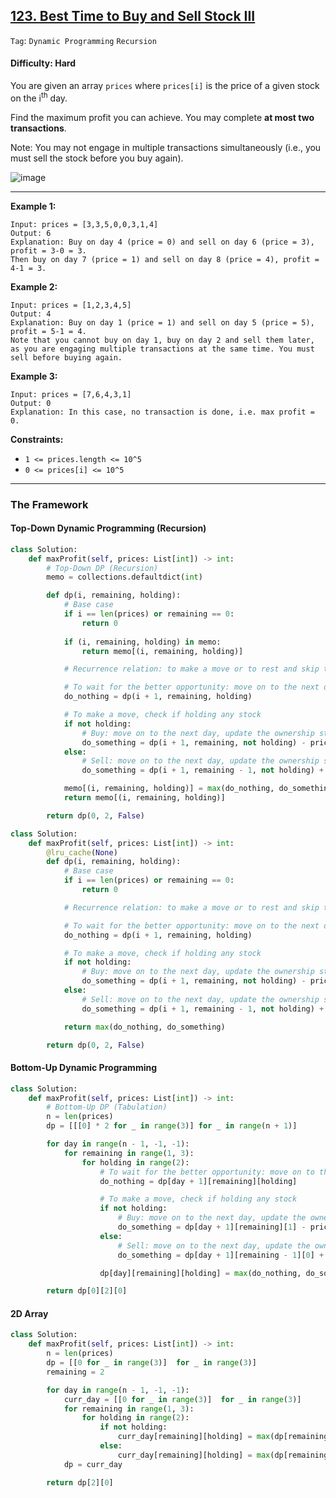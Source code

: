 ## [123. Best Time to Buy and Sell Stock III](https://leetcode.com/problems/best-time-to-buy-and-sell-stock-iii/)

```Tag```: ```Dynamic Programming``` ```Recursion```

#### Difficulty: Hard

You are given an array ```prices``` where ```prices[i]``` is the price of a given stock on the i<sup>th</sup> day.

Find the maximum profit you can achieve. You may complete __at most two transactions__.

Note: You may not engage in multiple transactions simultaneously (i.e., you must sell the stock before you buy again).

![image](https://user-images.githubusercontent.com/35042430/221339310-1bfcad3c-7549-4ea0-97eb-4510ace92b0f.png)

---

__Example 1:__
```
Input: prices = [3,3,5,0,0,3,1,4]
Output: 6
Explanation: Buy on day 4 (price = 0) and sell on day 6 (price = 3), profit = 3-0 = 3.
Then buy on day 7 (price = 1) and sell on day 8 (price = 4), profit = 4-1 = 3.
```

__Example 2:__
```
Input: prices = [1,2,3,4,5]
Output: 4
Explanation: Buy on day 1 (price = 1) and sell on day 5 (price = 5), profit = 5-1 = 4.
Note that you cannot buy on day 1, buy on day 2 and sell them later, as you are engaging multiple transactions at the same time. You must sell before buying again.
```

__Example 3:__
```
Input: prices = [7,6,4,3,1]
Output: 0
Explanation: In this case, no transaction is done, i.e. max profit = 0.
```

__Constraints:__

- ```1 <= prices.length <= 10^5```
- ```0 <= prices[i] <= 10^5```

---

### The Framework

#### Top-Down Dynamic Programming (Recursion)

```Python
class Solution:
    def maxProfit(self, prices: List[int]) -> int:
        # Top-Down DP (Recursion)
        memo = collections.defaultdict(int)

        def dp(i, remaining, holding):
            # Base case
            if i == len(prices) or remaining == 0:
                return 0
            
            if (i, remaining, holding) in memo:
                return memo[(i, remaining, holding)]

            # Recurrence relation: to make a move or to rest and skip the current ith day

            # To wait for the better opportunity: move on to the next day, keep current status
            do_nothing = dp(i + 1, remaining, holding)

            # To make a move, check if holding any stock
            if not holding:
                # Buy: move on to the next day, update the ownership status, pay the price at ith day
                do_something = dp(i + 1, remaining, not holding) - prices[i]
            else:
                # Sell: move on to the next day, update the ownership status, decrement transaction by 1, take profit
                do_something = dp(i + 1, remaining - 1, not holding) + prices[i]

            memo[(i, remaining, holding)] = max(do_nothing, do_something)
            return memo[(i, remaining, holding)]

        return dp(0, 2, False)
```

```Python
class Solution:
    def maxProfit(self, prices: List[int]) -> int:
        @lru_cache(None)
        def dp(i, remaining, holding):
            # Base case
            if i == len(prices) or remaining == 0:
                return 0

            # Recurrence relation: to make a move or to rest and skip the current ith day

            # To wait for the better opportunity: move on to the next day, keep current status
            do_nothing = dp(i + 1, remaining, holding)

            # To make a move, check if holding any stock
            if not holding:
                # Buy: move on to the next day, update the ownership status, pay the price at ith day
                do_something = dp(i + 1, remaining, not holding) - prices[i]
            else:
                # Sell: move on to the next day, update the ownership status, decrement transaction by 1, take profit
                do_something = dp(i + 1, remaining - 1, not holding) + prices[i]

            return max(do_nothing, do_something)

        return dp(0, 2, False)
```

#### Bottom-Up Dynamic Programming

```Python
class Solution:
    def maxProfit(self, prices: List[int]) -> int:
        # Bottom-Up DP (Tabulation)
        n = len(prices)
        dp = [[[0] * 2 for _ in range(3)] for _ in range(n + 1)]

        for day in range(n - 1, -1, -1):
            for remaining in range(1, 3):
                for holding in range(2):
                    # To wait for the better opportunity: move on to the next day, keep current status
                    do_nothing = dp[day + 1][remaining][holding]

                    # To make a move, check if holding any stock
                    if not holding:
                        # Buy: move on to the next day, update the ownership status, pay the price at ith day
                        do_something = dp[day + 1][remaining][1] - prices[day]
                    else:
                        # Sell: move on to the next day, update the ownership status, decrement transaction by 1, take profit
                        do_something = dp[day + 1][remaining - 1][0] + prices[day]

                    dp[day][remaining][holding] = max(do_nothing, do_something)

        return dp[0][2][0]
```

#### 2D Array

```Python
class Solution:
    def maxProfit(self, prices: List[int]) -> int:
        n = len(prices)
        dp = [[0 for _ in range(3)]  for _ in range(3)]
        remaining = 2

        for day in range(n - 1, -1, -1):
            curr_day = [[0 for _ in range(3)]  for _ in range(3)]
            for remaining in range(1, 3):
                for holding in range(2):
                    if not holding:
                        curr_day[remaining][holding] = max(dp[remaining][holding], dp[remaining][1] - prices[day])
                    else:
                        curr_day[remaining][holding] = max(dp[remaining][holding], dp[remaining - 1][0] + prices[day])
            dp = curr_day

        return dp[2][0]
```

```
